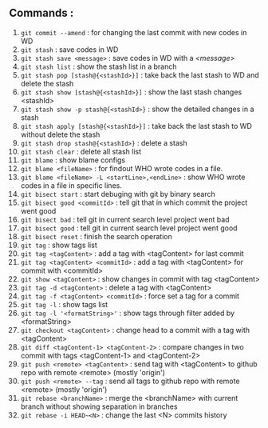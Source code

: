 ## Commands : 
1. `git commit --amend` : for changing the last commit with new codes in WD
1. `git stash` : save codes in WD
1. `git stash save <message>` : save codes in WD with a *\<message>* 
1. `git stash list` : show the stash list in a branch
1. `git stash pop [stash@{<stashId>}]` : take back the last stash to WD and delete the stash
1. `git stash show [stash@{<stashId>}]` : show the last stash changes
\<stashId>
1. `git stash show -p stash@{<stashId>}` : show the detailed changes in a stash
1. `git stash apply [stash@{<stashId>}]` : take back the last stash to WD without delete the stash
1. `git stash drop stash@{<stashId>}` : delete a stash
1. `git stash clear` : delete all stash list 
1. `git blame` : show blame configs
1. `git blame <fileName>` : for findout WHO wrote codes in a file.
1. `git blame <fileName> -L <startLine>,<endLine>` : show WHO wrote codes in a file in specific lines.
1. `git bisect start` : start debuging with git by binary search
1. `git bisect good <commitId>` : tell git that in which commit the project went good
1. `git bisect bad` : tell git in current search level project went bad
1. `git bisect good` : tell git in current search level project went good
1. `git bisect reset` : finish the search operation
1. `git tag` : show tags list
1. `git tag <tagContent>` : add a tag with \<tagContent> for last commit
1. `git tag <tagContent> <commitId>` : add a tag with \<tagContent> for commit with \<commitId>
1. `git show <tagContent>` : show changes in commit with tag \<tagContent>
1. `git tag -d <tagContent>` : delete a tag with \<tagContent>
1. `git tag -f <tagContent> <commitId>` : force set a tag for a commit
1. `git tag -l` : show tags list
1. `git tag -l '<formatString>'` : show tags through filter added by \<formatString>
1. `git checkout <tagContent>` : change head to a commit with a tag with \<tagContent>
1. `git diff <tagContent-1> <tagContent-2>` : compare changes in two commit with tags \<tagContent-1> and \<tagContent-2>
1. `git push <remote> <tagContent>` : send tag with \<tagContent> to github repo with remote \<remote> (mostly 'origin')
1. `git push <remote> --tag` : send all tags to github repo with remote \<remote> (mostly 'origin')
1. `git rebase <branchName>` : merge the \<branchName> with current branch without showing separation in branches
1. `git rebase -i HEAD~<N>` : change the last \<N> commits history